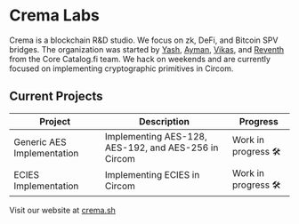 # Crema Labs

Crema is a blockchain R&D studio. We focus on zk, DeFi, and Bitcoin SPV bridges. The organization was started by [Yash](https://github.com/yash1io), [Ayman](https://github.com/nesopie), [Vikas](https://github.com/0xvikasrushi), and [Reventh](https://github.com/Revantark) from the Core Catalog.fi team. We hack on weekends and are currently focused on implementing cryptographic primitives in Circom.

## Current Projects

| Project                      | Description                                         | Progress           |
|------------------------------|-----------------------------------------------------|--------------------|
| Generic AES Implementation   | Implementing AES-128, AES-192, and AES-256 in Circom| Work in progress 🛠️|
| ECIES Implementation         | Implementing ECIES in Circom                        | Work in progress 🛠️|

Visit our website at [crema.sh](https://crema.sh)
